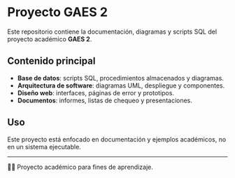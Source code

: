# Proyecto GAES 2

Este repositorio contiene la documentación, diagramas y scripts SQL del proyecto académico **GAES 2**.

## Contenido principal
- **Base de datos**: scripts SQL, procedimientos almacenados y diagramas.
- **Arquitectura de software**: diagramas UML, despliegue y componentes.
- **Diseño web**: interfaces, páginas de error y prototipos.
- **Documentos**: informes, listas de chequeo y presentaciones.

## Uso
Este proyecto está enfocado en documentación y ejemplos académicos, no en un sistema ejecutable.

---
👨‍💻 Proyecto académico para fines de aprendizaje.
